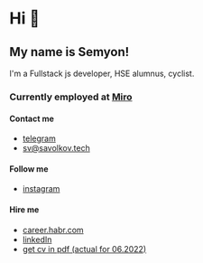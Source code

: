 # Hi 👋
## My name is Semyon!
I'm a Fullstack js developer, HSE alumnus, cyclist.

### Currently employed at [Miro](https://miro.com)

#### Contact me
* [telegram](https://t.me/sovunito)
* [sv@savolkov.tech](mailto:savolkov.tech)


#### Follow me
* [instagram](https://instagram.com/sa.volkov_)

#### Hire me
* [career.habr.com](https://career.habr.com/savolkov)
* [linkedIn](https://www.linkedin.com/in/savolkov/)
* [get cv in pdf (actual for 06.2022)](https://savolkov.tech/files/Semyon_Volkov_Software_Engineer_Resume_06_22.pdf)

<!--
**savolkov/savolkov** is a ✨ _special_ ✨ repository because its `README.md` (this file) appears on your GitHub profile.

Here are some ideas to get you started:

- 🔭 I’m currently working on ...
- 🌱 I’m currently learning ...
- 👯 I’m looking to collaborate on ...
- 🤔 I’m looking for help with ...
- 💬 Ask me about ...
- 📫 How to reach me: ...
- 😄 Pronouns: ...
- ⚡ Fun fact: ...
-->
